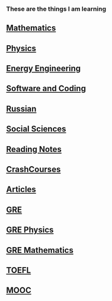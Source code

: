 ### These are the things I am learning

## [Mathematics](https://github.com/AAAlimjan/ComingBack/tree/master/Mathematics) 

## [Physics](https://github.com/AAAlimjan/stuff2019/tree/master/Physics) 

## [Energy Engineering](https://github.com/AAAlimjan/ComingBack/tree/master/EnergyEngineering)

## [Software and Coding](https://github.com/AAAlimjan/ComingBack/tree/master/Coding) 

## [Russian](https://github.com/AAAlimjan/ComingBack/tree/master/Studying%20Russian)

## [Social Sciences](https://github.com/AAAlimjan/ComingBack/tree/master/Social%20Sciences) 

## [Reading Notes](https://github.com/AAAlimjan/ComingBack/tree/master/Reading%20Challenge) 

## [CrashCourses](https://github.com/AAAlimjan/ComingBack/tree/master/CrashCourses) 

## [Articles](https://github.com/AAAlimjan/ComingBack/tree/master/Writings) 

## [GRE](https://github.com/AAAlimjan/ComingBack/tree/master/GRE) 

## [GRE Physics](https://github.com/AAAlimjan/ComingBack/tree/master/GRE%20Physics) 

## [GRE Mathematics](https://github.com/AAAlimjan/ComingBack/tree/master/GRE%20Mathematics)  

## [TOEFL](https://github.com/AAAlimjan/Study-Notes-2019/tree/master/TOEFL) 

## [MOOC](https://github.com/AAAlimjan/Study-Notes-2019/tree/master/MOOC)
